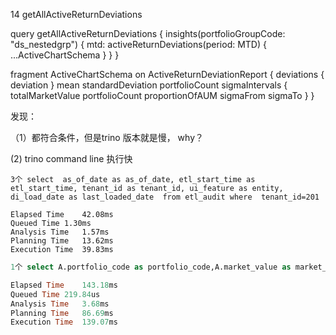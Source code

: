 14 getAllActiveReturnDeviations

query getAllActiveReturnDeviations {
  insights(portfolioGroupCode: "ds_nestedgrp") {
    mtd: activeReturnDeviations(period: MTD) {
      ...ActiveChartSchema
    }
  }
}

fragment ActiveChartSchema on ActiveReturnDeviationReport {
  deviations {
    deviation
  }
  mean
  standardDeviation
  portfolioCount
  sigmaIntervals {
    totalMarketValue
    portfolioCount
    proportionOfAUM
    sigmaFrom
    sigmaTo
  }
}

发现： 

（1）都符合条件，但是trino 版本就是慢， why？

(2) trino command line 执行快

```
3个 select  as_of_date as as_of_date, etl_start_time as etl_start_time, tenant_id as tenant_id, ui_feature as entity, di_load_date as last_loaded_date  from etl_audit where  tenant_id=201

Elapsed Time	42.08ms
Queued Time	1.30ms
Analysis Time	1.57ms
Planning Time	13.62ms
Execution Time	39.83ms
```

```sql
1个 select A.portfolio_code as portfolio_code,A.market_value as market_value,A.active_return_mtd as active_return,A.mean_mtd as mean,A.deviation_from_mean_mtd as deviation,A.standard_deviation_mtd as standard_deviation,A.di_load_date as last_loaded_date from standard_deviation A , (select alias_portfolio_by_group.portfolio_code as portfolio_code,alias_portfolio_by_group.portfolio_group_code as portfolio_group_code,alias_portfolio_by_group.tenant_id as tenant_id from portfolio_by_group alias_portfolio_by_group  where alias_portfolio_by_group.portfolio_group_code='ds_nestedgrp' and alias_portfolio_by_group.tenant_id=201 and alias_portfolio_by_group.di_load_date=timestamp '2023-05-14 14:21:29.913 UTC') alias_portfolio_by_group where A.tenant_id=201 and A.as_of_date=date '2022-04-30' and A.di_load_date=timestamp '2023-05-14 14:33:39.096 UTC' and A.portfolio_group_code='ds_nestedgrp' and alias_portfolio_by_group.tenant_id=A.tenant_id and alias_portfolio_by_group.portfolio_code=A.portfolio_code

Elapsed Time	143.18ms
Queued Time	219.84us
Analysis Time	3.68ms
Planning Time	86.69ms
Execution Time	139.07ms
```